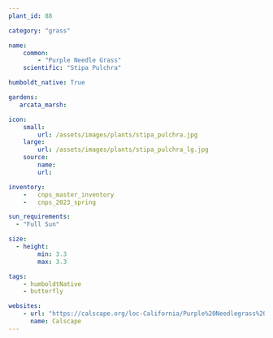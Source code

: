 ```yaml
---
plant_id: 88

category: "grass"

name: 
    common: 
        - "Purple Needle Grass"  
    scientific: "Stipa Pulchra" 

humboldt_native: True

gardens:
   arcata_marsh:  

icon: 
    small: 
        url: /assets/images/plants/stipa_pulchra.jpg 
    large: 
        url: /assets/images/plants/stipa_pulchra_lg.jpg 
    source: 
        name:
        url:

inventory: 
    -   cnps_master_inventory
    -   cnps_2023_spring

sun_requirements:
  - "Full Sun"

size:
  - height: 
        min: 3.3
        max: 3.3

tags:   
    - humboldtNative
    - butterfly

websites:
    - url: "https://calscape.org/loc-California/Purple%20Needlegrass%20(Stipa%20pulchra)"
      name: Calscape
---
```



